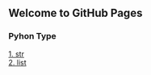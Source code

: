 ## Welcome to GitHub Pages
### Pyhon Type
[1. str](python_str.html)<br/>
[2. list](python_list.html)

